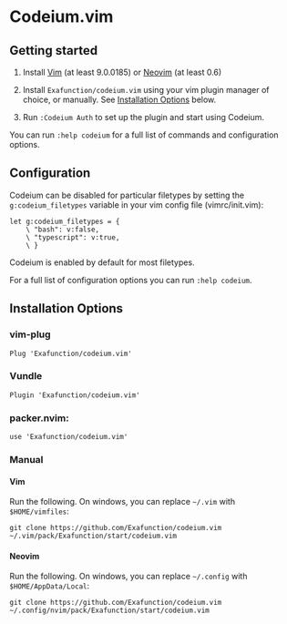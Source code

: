 # Codeium.vim

## Getting started

1. Install [Vim](https://github.com/vim/vim) (at least 9.0.0185) or [Neovim](https://github.com/neovim/neovim/releases/latest) (at
least 0.6)

2.  Install `Exafunction/codeium.vim` using your vim plugin manager of
choice, or manually. See [Installation Options](#installation-options) below.

3. Run `:Codeium Auth` to set up the plugin and start using Codeium.

You can run `:help codeium` for a full list of commands and configuration
options.

## Configuration

Codeium can be disabled for particular filetypes by setting the
`g:codeium_filetypes` variable in your vim config file (vimrc/init.vim):

```
let g:codeium_filetypes = {
    \ "bash": v:false,
    \ "typescript": v:true,
    \ }
```

Codeium is enabled by default for most filetypes.

For a full list of configuration options you can run `:help codeium`.

## Installation Options

### vim-plug
```
Plug 'Exafunction/codeium.vim'
```

### Vundle
```
Plugin 'Exafunction/codeium.vim'
```

### packer.nvim:
```
use 'Exafunction/codeium.vim'
```

### Manual

#### Vim

Run the following. On windows, you can replace `~/.vim` with
`$HOME/vimfiles`:
```
git clone https://github.com/Exafunction/codeium.vim ~/.vim/pack/Exafunction/start/codeium.vim
```

#### Neovim

Run the following. On windows, you can replace `~/.config` with
`$HOME/AppData/Local`:

```
git clone https://github.com/Exafunction/codeium.vim ~/.config/nvim/pack/Exafunction/start/codeium.vim
```

